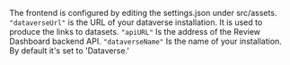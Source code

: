 The frontend is configured by editing the settings.json under src/assets.
```"dataverseUrl"``` is the URL of your dataverse installation. It is used to produce the links to datasets. 
```"apiURL"``` Is the address of the Review Dashboard backend API. 
```"dataverseName"``` Is the name of your installation. By default it's set to 'Dataverse.'
